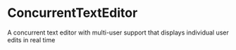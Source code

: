 # ConcurrentTextEditor
A concurrent text editor with multi-user support that displays individual user edits in real time
